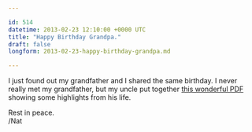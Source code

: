 ```yaml
---

id: 514
datetime: 2013-02-23 12:10:00 +0000 UTC
title: "Happy Birthday Grandpa."
draft: false
longform: 2013-02-23-happy-birthday-grandpa.md

---
```


I just found out my grandfather and I shared the same birthday. I never really met my grandfather, but my uncle put together [this wonderful PDF](/images/2013/2/GWD2013.pdf) showing some highlights from his life.

Rest in peace.  
/Nat

